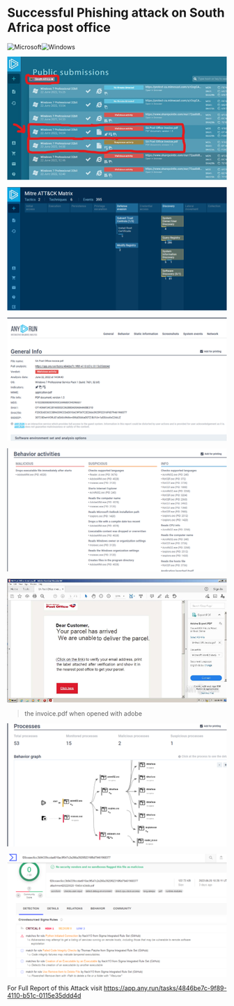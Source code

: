 # Successful Phishing attack on South Africa post office
![Microsoft](https://img.shields.io/badge/Microsoft-0078D4?style=for-the-badge&logo=microsoft&logoColor=white)![Windows](https://img.shields.io/badge/Windows-0078D6?style=for-the-badge&logo=windows&logoColor=white)

![This is an image](Screenshot%20(185).jpg)

![This is an image](Screenshot%20(187).png)

![This is an image](Screenshot%20(188).png)

![This is an image](Screenshot%20(189).png)

![This is an image](Screenshot%20(190).png)
>the invoice.pdf when opened with adobe

![This is an image](Screenshot%20(191).png)

![This is an image](Screenshot%20(186).png)

For Full Report of this Attack visit https://app.any.run/tasks/4846be7c-9f89-4110-b51c-0115e35ddd4d
